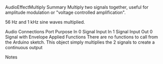 AudioEffectMultiplySummaryMultiply two signals together, useful for amplitude modulation or "voltage controlled amplification".56 Hz and 1 kHz sine waves multiplied.Audio ConnectionsPort	PurposeIn 0	Signal InputIn 1	Signal InputOut 0	Signal with Envelope AppliedFunctionsThere are no functions to call from the Arduino sketch. This object simply multiplies the 2 signals to create a continuous outputNotes